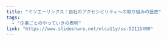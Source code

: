 ```yaml
---
title: "ミツエーリンクス：自社のアクセシビリティへの取り組みの歴史"
tags:
  - "企業ごとのやっていきの表明"
link: "https://www.slideshare.net/mlca11y/ss-52115490"
---
```

